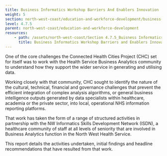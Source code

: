 ```yaml
---
title: Business Informatics Workshop Barriers And Enablers Innovation
weight: 5
section: north-west-coast/education-and-workforce-development/business-informatics-survey
level: 4.7.5
parent: north-west-coast/education-and-workforce-development
resources: 
    - path: /assets/north-west-coast/Section 4.7.5_Buisness Informatics Workshop Barriers and Enablers Innovation.pdf
      title: Business Informatics Workshop Barriers and Enablers Innovation
---
```


One of the core challenges the Connected Health Cities Project (CHC) set for itself was to work with the Health Service Business Analytics community to understand how they support the wider service in generating and utilising data.

Working closely with that community, CHC sought to identify the nature of the cultural, technical, financial and governance challenges that prevent the efficient integration of complex analysis algorithms, or general business intelligence outputs generated by data specialists within healthcare, academia or the private sector, into local, operational NHS information reporting platforms.

That work has taken the form of a range of structured activities in partnership with the NW Informatics Skills Development Network (ISDN), a healthcare community of staff at all levels of seniority that are involved in Business Analytics function in the North West Health Service.

This report details the activities undertaken, initial findings and headline recommendations that have resulted from that work.
